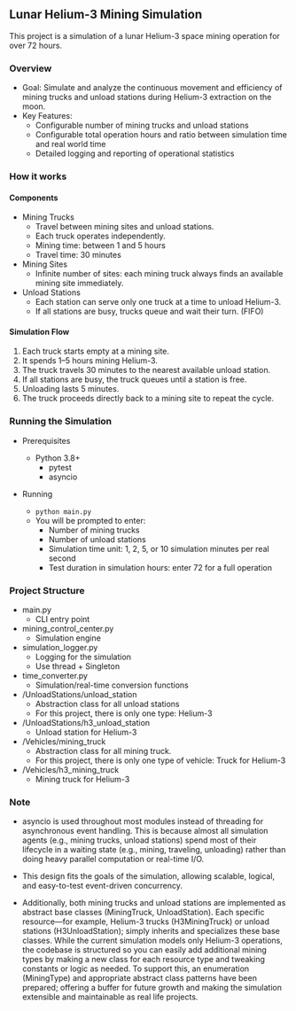 ## Lunar Helium-3 Mining Simulation

This project is a simulation of a lunar Helium-3 space mining operation for over 72 hours.

### Overview
* Goal: Simulate and analyze the continuous movement and efficiency of mining trucks and unload stations during Helium-3 extraction on the moon.
* Key Features:
  * Configurable number of mining trucks and unload stations
  * Configurable total operation hours and ratio between simulation time and real world time
  * Detailed logging and reporting of operational statistics

### How it works

#### Components
* Mining Trucks
  * Travel between mining sites and unload stations.
  * Each truck operates independently.
  * Mining time: between 1 and 5 hours
  * Travel time: 30 minutes
* Mining Sites 
  * Infinite number of sites: each mining truck always finds an available mining site immediately.
* Unload Stations
  * Each station can serve only one truck at a time to unload Helium-3. 
  * If all stations are busy, trucks queue and wait their turn. (FIFO)

#### Simulation Flow
1. Each truck starts empty at a mining site.
2. It spends 1–5 hours mining Helium-3.
3. The truck travels 30 minutes to the nearest available unload station.
4. If all stations are busy, the truck queues until a station is free.
5. Unloading lasts 5 minutes.
6. The truck proceeds directly back to a mining site to repeat the cycle.

### Running the Simulation

* Prerequisites
  * Python 3.8+
    * pytest
    * asyncio

* Running
  * `python main.py`
  * You will be prompted to enter:
    * Number of mining trucks
    * Number of unload stations
    * Simulation time unit: 1, 2, 5, or 10 simulation minutes per real second
    * Test duration in simulation hours: enter 72 for a full operation

### Project Structure
* main.py
  * CLI entry point
* mining_control_center.py
  * Simulation engine
* simulation_logger.py	
  * Logging for the simulation
  * Use thread + Singleton
* time_converter.py
  * Simulation/real-time conversion functions
* /UnloadStations/unload_station
  * Abstraction class for all unload stations
  * For this project, there is only one type: Helium-3
* /UnloadStations/h3_unload_station
  * Unload station for Helium-3
* /Vehicles/mining_truck
  * Abstraction class for all mining truck.
  * For this project, there is only one type of vehicle: Truck for Helium-3
* /Vehicles/h3_mining_truck
  * Mining truck for Helium-3
  
### Note

* asyncio is used throughout most modules instead of threading for asynchronous event handling.
This is because almost all simulation agents (e.g., mining trucks, unload stations) spend most of their lifecycle 
in a waiting state (e.g., mining, traveling, unloading) rather than doing heavy parallel computation or real-time I/O.
* This design fits the goals of the simulation, allowing scalable, logical, and easy-to-test event-driven concurrency.

* Additionally, both mining trucks and unload stations are implemented as abstract base classes (MiningTruck, UnloadStation).
Each specific resource—for example, Helium-3 trucks (H3MiningTruck) or unload stations (H3UnloadStation); simply inherits and specializes these base classes.
While the current simulation models only Helium-3 operations, the codebase is structured so you can easily add 
additional mining types by making a new class for each resource type and tweaking constants or logic as needed.
To support this, an enumeration (MiningType) and appropriate abstract class patterns have been prepared; 
offering a buffer for future growth and making the simulation extensible and maintainable as real life projects.
